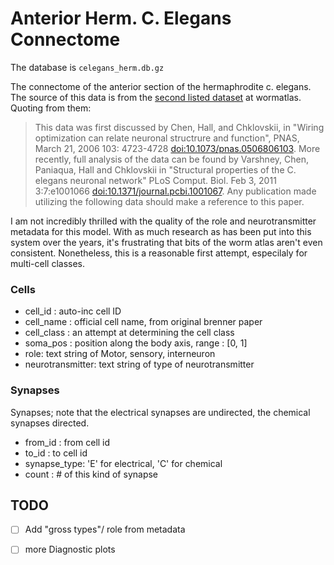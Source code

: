 Anterior Herm. C. Elegans Connectome
====================================

The database is ```celegans_herm.db.gz```

The connectome of the anterior section of the hermaphrodite c. elegans. The source
of this data is from the [second listed dataset](http://www.wormatlas.org/neuronalwiring.html#NeuronalconnectivityII) at wormatlas. Quoting from them:

> This data was first discussed by Chen, Hall, and Chklovskii, in "Wiring 
optimization can relate neuronal structrure and function", PNAS, March 21, 2006 103: 4723-4728 [doi:10.1073/pnas.0506806103](http://www.pnas.org/content/103/12/4723.abstract). More recently, full analysis of the 
data can be found by Varshney, Chen, Paniaqua, Hall and Chklovskii in "Structural 
properties of the C. elegans neuronal network" PLoS Comput. Biol. Feb 3, 
2011 3:7:e1001066 [doi:10.1371/journal.pcbi.1001067](http://www.ploscompbiol.org/article/info%3Adoi%2F10.1371%2Fjournal.pcbi.1001066). Any publication made utilizing the following data should make a reference to this paper.

I am not incredibly thrilled with the quality of the role and neurotransmitter
metadata for this model. With as much research as has been put into this
system over the years, it's frustrating that bits of the worm atlas aren't even
consistent. Nonetheless, this is a reasonable first attempt, especilaly for 
multi-cell classes. 

### Cells

* cell_id : auto-inc cell ID
* cell_name : official cell name, from original brenner paper
* cell_class : an attempt at determining the cell class
* soma_pos : position along the body axis, range : [0, 1]
* role: text string of Motor, sensory, interneuron 
* neurotransmitter: text string of type of neurotransmitter

### Synapses

Synapses; note that the electrical synapses are undirected, the chemical synapses directed. 

* from_id : from cell id
* to_id : to cell id
* synapse_type: 'E' for electrical, 'C' for chemical 
* count : # of this kind of synapse


TODO
------
- [ ] Add "gross types"/ role from metadata
- [ ] more Diagnostic plots

